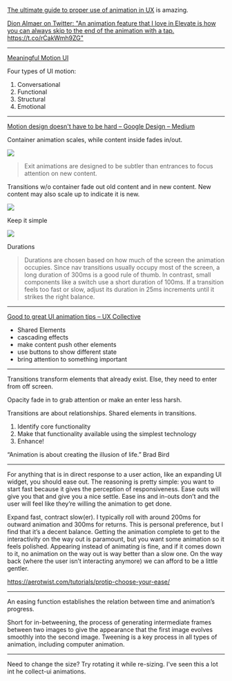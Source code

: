 [The ultimate guide to proper use of animation in UX](https://uxdesign.cc/the-ultimate-guide-to-proper-use-of-animation-in-ux-10bd98614fa9) is amazing.

[Dion Almaer on Twitter: "An animation feature that I love in Elevate is how you can always skip to the end of the animation with a tap\. https://t\.co/rCakWmh9ZG"](https://twitter.com/dalmaer/status/893936268668579840)

---

[Meaningful Motion UI](https://www.meaningfulmotionui.com)

Four types of UI motion:
1. Conversational
2. Functional
3. Structural
4. Emotional

---

[Motion design doesn't have to be hard – Google Design – Medium](https://medium.com/google-design/motion-design-doesnt-have-to-be-hard-33089196e6c2)

Container animation scales, while content inside fades in/out.

![](https://cdn-images-1.medium.com/max/2000/1*GXG-QKLh4ILSjw3_A9FCfA.gif)

> Exit animations are designed to be subtler than entrances to focus attention on new content.

Transitions w/o container fade out old content and in new content. New content may also scale up to indicate it is new.

![](https://cdn-images-1.medium.com/max/1600/1*EMaQi0I-Zvt3JHEiqal56Q.gif)

Keep it simple

![](https://cdn-images-1.medium.com/max/2000/1*9vPdOuElDyPZtCHYM3shFA.gif)

Durations

> Durations are chosen based on how much of the screen the animation occupies. Since nav transitions usually occupy most of the screen, a long duration of 300ms is a good rule of thumb. In contrast, small components like a switch use a short duration of 100ms. If a transition feels too fast or slow, adjust its duration in 25ms increments until it strikes the right balance.

---

[Good to great UI animation tips – UX Collective](https://uxdesign.cc/good-to-great-ui-animation-tips-7850805c12e5)

* Shared Elements
* cascading effects
* make content push other elements
* use buttons to show different state
* bring attention to something important

---


Transitions transform elements that already exist. Else, they need to enter from off screen.

Opacity fade in to grab attention or make an enter less harsh.

Transitions are about relationships. Shared elements in transitions.

1. Identify core functionality
2. Make that functionality available using the simplest technology
3. Enhance!

“Animation is about creating the illusion of life.”
Brad Bird


-------------

For anything that is in direct response to a user action, like an expanding UI widget, you should ease out. The reasoning is pretty simple: you want to start fast because it gives the perception of responsiveness. Ease outs will give you that and give you a nice settle. Ease ins and in-outs don’t and the user will feel like they’re willing the animation to get done.

Expand fast, contract slow(er). I typically roll with around 200ms for outward animation and 300ms for returns. This is personal preference, but I find that it’s a decent balance. Getting the animation complete to get to the interactivity on the way out is paramount, but you want some animation so it feels polished. Appearing instead of animating is fine, and if it comes down to it, no animation on the way out is way better than a slow one. On the way back (where the user isn’t interacting anymore) we can afford to be a little gentler.

https://aerotwist.com/tutorials/protip-choose-your-ease/

---------------

An easing function establishes the relation between time and animation’s progress.

Short for in-betweening, the process of generating intermediate frames between two images to give the appearance that the first image evolves smoothly into the second image. Tweening is a key process in all types of animation, including computer animation.

---------------

Need to change the size? Try rotating it while re-sizing. I've seen this a lot int he collect-ui animations.
